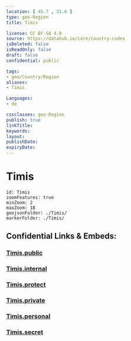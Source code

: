 ```yaml
---
location: [ 45.7 , 21.6 ] 
type: geo-Region
title: Timis

license: CC BY-SA 4.0
source: https://datahub.io/core/country-codes
isDeleted: false
isReadOnly: false
draft: false
confidential: public

tags:
- geo/Country/Region
aliases:
- Timis

Languages:
- de

cssclasses: geo-Region
publish: true
linkTitle: 
keywords: 
layout: 
publishDate: 
expiryDate: 
---
```


# Timis

```leaflet
id: Timis
zoomFeatures: true 
minZoom: 2 
maxZoom: 18
geojsonFolder: ./Timis/
markerFolder: ./Timis/
```


## Confidential Links & Embeds: 

### [Timis.public](/_public/\Earth\Continent\Europe\Europe~East\Romania\Regions~Romania\Romania~VestTimis.public.md) 

### [Timis.internal](/_internal/\Earth\Continent\Europe\Europe~East\Romania\Regions~Romania\Romania~VestTimis.internal.md) 

### [Timis.protect](/_protect/\Earth\Continent\Europe\Europe~East\Romania\Regions~Romania\Romania~VestTimis.protect.md) 

### [Timis.private](/_private/\Earth\Continent\Europe\Europe~East\Romania\Regions~Romania\Romania~VestTimis.private.md) 

### [Timis.personal](/_personal/\Earth\Continent\Europe\Europe~East\Romania\Regions~Romania\Romania~VestTimis.personal.md) 

### [Timis.secret](/_secret/\Earth\Continent\Europe\Europe~East\Romania\Regions~Romania\Romania~VestTimis.secret.md)

